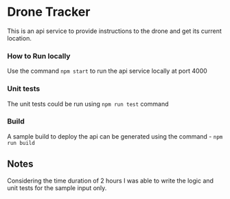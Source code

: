 # Drone Tracker
This is an api service to provide instructions to the drone and get its current location. 

### How to Run locally
Use the command `npm start` to run the api service locally at port 4000

### Unit tests
The unit tests could be run using `npm run test` command

### Build
A sample build to deploy the api can be generated using the command - `npm run build`

Notes
------
Considering the time duration of 2 hours I was able to write the logic and unit tests for the sample input only. 